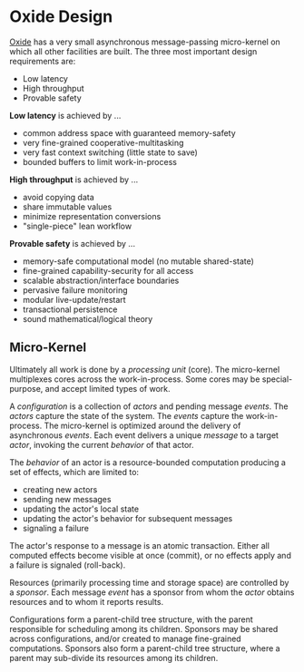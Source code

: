 # Oxide Design

[Oxide](../README.md) has a very small asynchronous message-passing micro-kernel on which all other facilities are built.
The three most important design requirements are:
  * Low latency
  * High throughput
  * Provable safety

**Low latency** is achieved by ...

  * common address space with guaranteed memory-safety
  * very fine-grained cooperative-multitasking
  * very fast context switching (little state to save)
  * bounded buffers to limit work-in-process

**High throughput** is achieved by ...

  * avoid copying data
  * share immutable values
  * minimize representation conversions
  * "single-piece" lean workflow

**Provable safety** is achieved by ...

  * memory-safe computational model (no mutable shared-state)
  * fine-grained capability-security for all access
  * scalable abstraction/interface boundaries
  * pervasive failure monitoring
  * modular live-update/restart
  * transactional persistence
  * sound mathematical/logical theory

## Micro-Kernel

Ultimately all work is done by a _processing unit_ (core).
The micro-kernel multiplexes cores across the work-in-process.
Some cores may be special-purpose, and accept limited types of work.

A _configuration_ is a collection of _actors_ and pending message _events_.
The _actors_ capture the state of the system.
The _events_ capture the work-in-process.
The micro-kernel is optimized around the delivery of asynchronous _events_.
Each event delivers a unique _message_ to a target _actor_,
invoking the current _behavior_ of that actor.

The _behavior_ of an actor is a resource-bounded computation
producing a set of effects, which are limited to:

  * creating new actors
  * sending new messages
  * updating the actor's local state
  * updating the actor's behavior for subsequent messages
  * signaling a failure

The actor's response to a message is an atomic transaction.
Either all computed effects become visible at once (commit),
or no effects apply and a failure is signaled (roll-back).

Resources (primarily processing time and storage space) are controlled by a _sponsor_.
Each message _event_ has a sponsor
from whom the _actor_ obtains resources and to whom it reports results.

Configurations form a parent-child tree structure,
with the parent responsible for scheduling among its children.
Sponsors may be shared across configurations,
and/or created to manage fine-grained computations.
Sponsors also form a parent-child tree structure,
where a parent may sub-divide its resources among its children.

